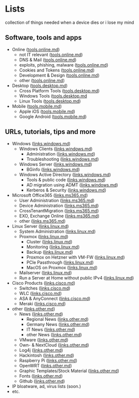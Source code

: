 # Lists
collection of things needed when a device dies or i lose my mind

## Software, tools and apps
  - Online ([tools.online.md](./tools.online.md))
    - not IT relevant ([tools.online.md](./tools.online.md#not-it-relevant))
    - DNS & Mail ([tools.online.md](./tools.online.md#dns--mailserver))
    - exploits, phishing, malware ([tools.online.md](./tools.online.md#exploits-phishing-malware))
    - Cookies and Tokens ([tools.online.md](./tools.online.md#cookies-and-tokens))
    - Development & Design ([tools.online.md](./tools.online.md#development--designing))
    - other ([tools.online.md](./tools.online.md#other))
  - Desktop ([tools.desktop.md](./tools.desktop.md))
    - Cross Platform Tools ([tools.desktop.md](./tools.desktop.md#cross-platform-tools))
    - Windows Tools ([tools.desktop.md](./tools.desktop.md#windows-tools)
    - Linux Tools ([tools.desktop.md](./tools.desktop.md#linux-tools))
  - Mobile ([tools.mobile.md](./tools.mobile.md))
    - Apple iOS ([tools.mobile.md](./tools.mobile.md#iphone--ipad))
    - Google Android ([tools.mobile.md](./tools.mobile.md#android))
      
## URLs, tutorials, tips and more
  - Windows ([links.windows.md](./links.windows.md))
    - Windows Clients ([links.windows.md](./links.windows.md#client-administration))
      - Administration ([links.windows.md](./links.windows.md#client-administration))
      - Troubleshooting ([links.windows.md](./links.windows.md#client-troubleshooting))
    - Windows Server ([links.windows.md](./links.windows.md#server-administration))
      - BGinfo ([links.windows.md](./links.windows.md#bginfo))
    - Windows Active Directory ([links.windows.md](./links.windows.md#active-directory))
      - Tools & public code ([links.windows.md](./links.windows.md#tools-and-public-scripts))
      - AD migration using ADMT ([links.windows.md](./links.windows.md#active-directory-migration-using-admt))
      - Kerberos & Security ([links.windows.md](./links.windows.md#kerberos-and-security))
  - Microsoft Office365 ([links.ms365.md](./links.ms365.md))
    - User Administration ([links.ms365.md](./links.ms365.md#user-administations))
    - Device Administration ([links.ms365.md](./links.ms365.md#device-administration))
    - CrossTenantMigration  ([links.ms365.md](./links.ms365.md#cross-tenant-migration))
    - EXO, Exchange Online ([links.ms365.md](./links.ms365.md#exo-exchange-online))
    - other ([links.ms365.md](./links.ms365.md#other))
  - Linux Server ([links.linux.md](./links.linux.md))
    - System Administration ([links.linux.md](./links.linux.md#system-administration))
    - Proxmox ([links.linux.md](./links.linux.md#proxmox))
      - Cluster ([links.linux.md](./links.linux.md#cluster))
      - Monitoring ([links.linux.md](./links.linux.md#monitoring-proxmox-hosts-and-guests))
      - Backup ([links.linux.md](./links.linux.md#backup))
      - Proxmox on Hetzner with VM-FW ([links.linux.md](./links.linux.md#proxmox-on-hetzner-with-vm-bases-firewall))
      - PCIe Passthrough ([links.linux.md](./links.linux.md#pcie-passthrough))
      - MacOS on Proxmox ([links.linux.md](./links.linux.md#macos-on-proxmox))
    - Mailserver ([links.linux.md](./links.linux.md#mailserver))
    - Run a Server at Home without public IPv4 ([links.linux.md](./links.linux.md#run-a-server-at-home-without-public-ipv4))
  - Cisco Products ([links.cisco.md](./links.cisco.md))
    - Switches ([links.cisco.md](./links.cisco.md#switches))
    - WLC ([links.cisco.md](./links.cisco.md#wlc))
    - ASA & AnyConnect ([links.cisco.md](./links.cisco.md#asa--anyconnect))
    - Meraki ([links.cisco.md](./links.cisco.md#meraki))
  - other ([links.other.md](./links.other.md))
    - News  ([links.other.md](./links.other.md#news-sites))
      - Regional News ([links.other.md](./links.other.md#regional-news))
      - Germany News ([links.other.md](./links.other.md#germany-news))
      - IT News ([links.other.md](./links.other.md#it-news))
      - other News ([links.other.md](./links.other.md#other-newssites))
    - VMware ([links.other.md](./links.other.md#vmware-hypervisor))
    - Own- & NextCloud ([links.other.md](./links.other.md#own---next-cloud))
    - Log4j ([links.other.md](./links.other.md#log4j))
    - Hackintosh ([links.other.md](./links.other.md#hackintosh))
    - Raspberry Pi ([links.other.md](./links.other.md#raspberry-pi-clusterhat))
    - OpenWRT ([links.other.md](./links.other.md#openwrt-on-meraki-mr18-accesspoint))
    - Graphic Templates/Stock Material ([links.other.md](./links.other.md#graphic-templates-and-stockphotos))
    - Fonts ([links.other.md](./links.other.md#fonts))
    - Github ([links.other.md](./links.other.md#github))
- IP bloatware, ad, virus lists (soon.)
- etc.
